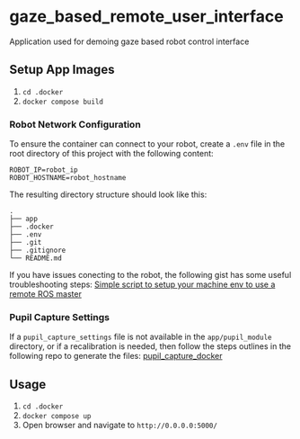 # gaze_based_remote_user_interface

Application used for demoing gaze based robot control interface


## Setup App Images

1. `cd .docker`
2. `docker compose build`

### Robot Network Configuration

To ensure the container can connect to your robot, create a `.env` file in the root directory of this project with the following content:
```
ROBOT_IP=robot_ip
ROBOT_HOSTNAME=robot_hostname
```

The resulting directory structure should look like this:
```
.
├── app
├── .docker
├── .env
├── .git
├── .gitignore
└── README.md
```

If you have issues conecting to the robot, the following gist has some useful troubleshooting steps: [Simple script to setup your machine env to use a remote ROS master ](https://gist.github.com/chfritz/8c2adab45a94e091be77c55b0432ad2e?permalink_comment_id=3519694#gistcomment-3519694)


### Pupil Capture Settings

If a `pupil_capture_settings` file is not available in the `app/pupil_module` directory, or if a recalibration is needed, then follow the steps outlines in the following repo to generate the files: [pupil_capture_docker](https://github.com/AIConLab/pupil_capture_docker)



## Usage

1. `cd .docker`
2. `docker compose up`
3. Open browser and navigate to `http://0.0.0.0:5000/`